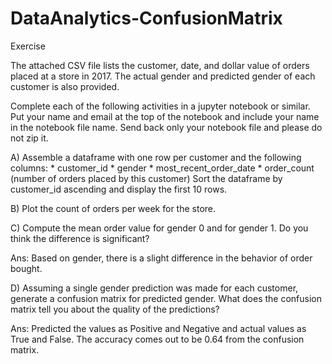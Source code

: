 # DataAnalytics-ConfusionMatrix

Exercise

The attached CSV file lists the customer, date, and dollar value of orders placed at a store in 2017. The actual gender and predicted gender of each customer is also provided.

Complete each of the following activities in a jupyter notebook or similar. Put your name and email at the top of the notebook and include your name in the notebook file name. Send back only your notebook file and please do not zip it.

A) Assemble a dataframe with one row per customer and the following columns:
    * customer_id
    * gender
    * most_recent_order_date
    * order_count (number of orders placed by this customer)
   Sort the dataframe by customer_id ascending and display the first 10 rows.

B) Plot the count of orders per week for the store.

C) Compute the mean order value for gender 0 and for gender 1. Do you think the difference is significant?

Ans: Based on gender, there is a slight difference in the behavior of order bought.

D) Assuming a single gender prediction was made for each customer, generate a confusion matrix for predicted gender. What does the confusion matrix tell you about the quality of the predictions?

Ans: Predicted the values as Positive and Negative and actual values as True and False. The accuracy comes out to be 0.64 from the confusion matrix.
